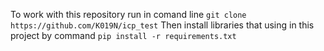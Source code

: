 To work with this repository run in comand line
```git clone https://github.com/K019N/icp_test```
Then install libraries that using in this project by command
```pip install -r requirements.txt```